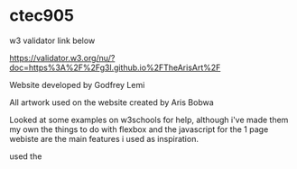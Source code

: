 # ctec905

w3 validator link below

https://validator.w3.org/nu/?doc=https%3A%2F%2Fg3l.github.io%2FTheArisArt%2F

Website developed by Godfrey Lemi

All artwork used on the website created by Aris Bobwa

Looked at some examples on w3schools for help, although i've made them my own
 the things to do with flexbox and the javascript for the 1 page webiste are the main features i used as inspiration.

 used the 